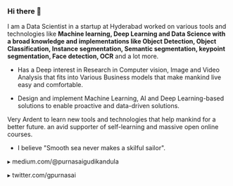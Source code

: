 ### Hi there 👋

I am a Data Scientist in a startup at Hyderabad worked on various tools and technologies like **Machine learning, Deep Learning and Data Science with a broad knowledge and implementations like Object Detection, Object Classification, Instance segmentation, Semantic segmentation, keypoint segmentation, Face detection, OCR** and a lot more.

- Has a Deep interest in Research in Computer vision, Image and Video Analysis that fits into Various Business models that make mankind live easy and comfortable.

- Design and implement Machine Learning, AI and Deep Learning-based solutions to enable proactive and data-driven solutions.


Very Ardent to learn new tools and technologies that help mankind for a better future. an avid supporter of self-learning and massive open online courses.

- I believe "Smooth sea never makes a skilful sailor".

▸ medium.com/@purnasaigudikandula

▸ twitter.com/gpurnasai


